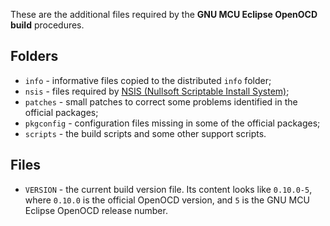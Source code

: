 These are the additional files required by the **GNU MCU Eclipse OpenOCD build** procedures.

## Folders

* `info` - informative files copied to the distributed `info` folder;
* `nsis` - files required by [NSIS (Nullsoft Scriptable Install System)](http://nsis.sourceforge.net/Main_Page);
* `patches` - small patches to correct some problems identified in the official packages;
* `pkgconfig` - configuration files missing in some of the official packages;
* `scripts` - the build scripts and some other support scripts.

## Files

* `VERSION` - the current build version file. Its content looks like `0.10.0-5`, where `0.10.0` is the official OpenOCD version, and `5` is the GNU MCU Eclipse OpenOCD release number.

